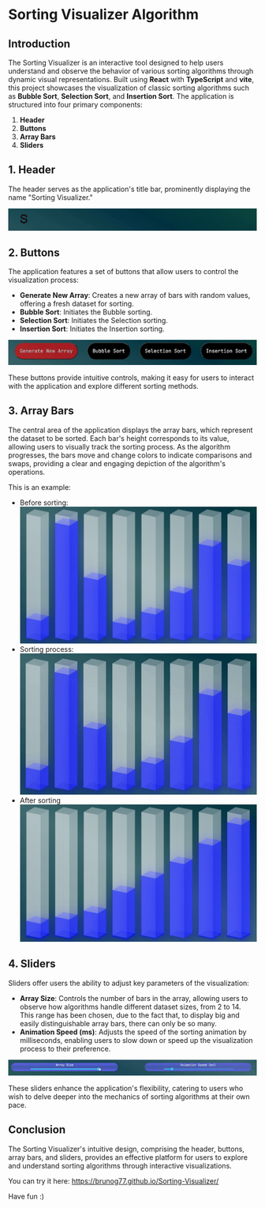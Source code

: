 # Sorting Visualizer Algorithm

## Introduction

The Sorting Visualizer is an interactive tool designed to help users understand and observe the behavior of various sorting algorithms through dynamic visual representations.
Built using **React** with **TypeScript** and **vite**, this project showcases the visualization of classic sorting algorithms such as **Bubble Sort**, **Selection Sort**, and **Insertion Sort**. The application is structured into four primary components:

1. **Header**
2. **Buttons**
3. **Array Bars**
4. **Sliders**

## 1. Header

The header serves as the application's title bar, prominently displaying the name "Sorting Visualizer."

![Header](./MDVideoSnippets/Header.gif)

## 2. Buttons

The application features a set of buttons that allow users to control the visualization process:

- **Generate New Array**: Creates a new array of bars with random values, offering a fresh dataset for sorting.
- **Bubble Sort**: Initiates the Bubble sorting.
- **Selection Sort**: Initiates the Selection sorting.
- **Insertion Sort**: Initiates the Insertion sorting.

![Buttons](./MDVideoSnippets/Buttons.gif)

These buttons provide intuitive controls, making it easy for users to interact with the application and explore different sorting methods.

## 3. Array Bars

The central area of the application displays the array bars, which represent the dataset to be sorted. Each bar's height corresponds to its value, allowing users to visually track the sorting process. As the algorithm progresses, the bars move and change colors to indicate comparisons and swaps, providing a clear and engaging depiction of the algorithm's operations.

This is an example:
- Before sorting:
![BeforeSort](./MDVideoSnippets/BeforeSort.png)
- Sorting process:
![SortingProcess](./MDVideoSnippets/SortingVisualizer.gif)
- After sorting
![AfterSort](./MDVideoSnippets/AfterSort.png)

## 4. Sliders

Sliders offer users the ability to adjust key parameters of the visualization:

- **Array Size**: Controls the number of bars in the array, allowing users to observe how algorithms handle different dataset sizes, from 2 to 14. This range has been chosen, due to the fact that, to display big and easily distinguishable array bars, there can only be so many.
- **Animation Speed (ms)**: Adjusts the speed of the sorting animation by milliseconds, enabling users to slow down or speed up the visualization process to their preference.

![Sliders](./MDVideoSnippets/Sliders.gif)

These sliders enhance the application's flexibility, catering to users who wish to delve deeper into the mechanics of sorting algorithms at their own pace.

## Conclusion

The Sorting Visualizer's intuitive design, comprising the header, buttons, array bars, and sliders, provides an effective platform for users to explore and understand sorting algorithms through interactive visualizations.

You can try it here: https://brunog77.github.io/Sorting-Visualizer/

Have fun :)